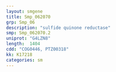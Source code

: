 ```yaml
---
layout: smgene
title: Smp_062070
grp: Smp_06
description: "sulfide quinone reductase"
smp: Smp_062070.2
uniprot: "G4LZN8"
length:  1404
cdd: "COG0446, PTZ00318"
kk: K17218
categories: sm
---
```

